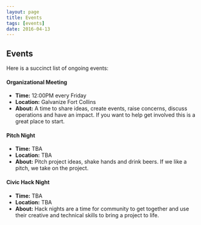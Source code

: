 ```yaml
---
layout: page
title: Events
tags: [events]
date: 2016-04-13
---
```


## Events

Here is a succinct list of ongoing events:

#### Organizational Meeting

- **Time:** 12:00PM every Friday
- **Location:** Galvanize Fort Collins
- **About:** A time to share ideas, create events, raise concerns, discuss operations and have an impact. If you want to help get involved this is a great place to start.

#### Pitch Night

- **Time:** TBA
- **Location:** TBA
- **About:** Pitch project ideas, shake hands and drink beers. If we like a pitch, we take on the project.

#### Civic Hack Night

- **Time:** TBA
- **Location:** TBA
- **About:** Hack nights are a time for community to get together and use their creative and technical skills to bring a project to life.
